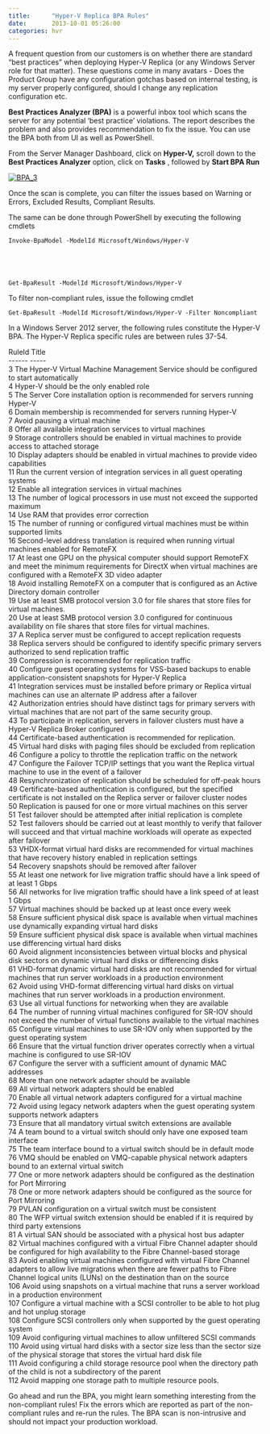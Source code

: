 ```yaml
---
title:      "Hyper-V Replica BPA Rules"
date:       2013-10-01 05:26:00
categories: hvr
---
```

A frequent question from our customers is on whether there are standard “best practices” when deploying Hyper-V Replica (or any Windows Server role for that matter). These questions come in many avatars - Does the Product Group have any configuration gotchas based on internal testing, is my server properly configured, should I change any replication configuration etc.

**Best Practices Analyzer (BPA)** is a powerful inbox tool which scans the server for any potential ‘best practice’ violations. The report describes the problem and also provides recommendation to fix the issue. You can use the BPA both from UI as well as PowerShell.

From the Server Manager Dashboard, click on **Hyper-V,** scroll down to the **Best Practices Analyzer** option, click on **Tasks** , followed by **Start BPA Run**

[![BPA_3](https://msdnshared.blob.core.windows.net/media/TNBlogsFS/prod.evol.blogs.technet.com/CommunityServer.Blogs.Components.WeblogFiles/00/00/00/50/45/metablogapi/2313.BPA_3_thumb_7E7DF293.png)](https://msdnshared.blob.core.windows.net/media/TNBlogsFS/prod.evol.blogs.technet.com/CommunityServer.Blogs.Components.WeblogFiles/00/00/00/50/45/metablogapi/1057.BPA_3_2D411A85.png)

Once the scan is complete, you can filter the issues based on Warning or Errors, Excluded Results, Compliant Results.

The same can be done through PowerShell by executing the following cmdlets
    
    
    Invoke-BpaModel -ModelId Microsoft/Windows/Hyper-V
    
    
     
    
    
    Get-BpaResult -ModelId Microsoft/Windows/Hyper-V

To filter non-compliant rules, issue the following cmdlet
    
    
    Get-BpaResult -ModelId Microsoft/Windows/Hyper-V -Filter Noncompliant

In a Windows Server 2012 server, the following rules constitute the Hyper-V BPA. The Hyper-V Replica specific rules are between rules 37-54. 

RuleId Title   
\------ -----   
3 The Hyper-V Virtual Machine Management Service should be configured to start automatically   
4 Hyper-V should be the only enabled role   
5 The Server Core installation option is recommended for servers running Hyper-V   
6 Domain membership is recommended for servers running Hyper-V   
7 Avoid pausing a virtual machine   
8 Offer all available integration services to virtual machines   
9 Storage controllers should be enabled in virtual machines to provide access to attached storage   
10 Display adapters should be enabled in virtual machines to provide video capabilities   
11 Run the current version of integration services in all guest operating systems   
12 Enable all integration services in virtual machines   
13 The number of logical processors in use must not exceed the supported maximum   
14 Use RAM that provides error correction   
15 The number of running or configured virtual machines must be within supported limits   
16 Second-level address translation is required when running virtual machines enabled for RemoteFX   
17 At least one GPU on the physical computer should support RemoteFX and meet the minimum requirements for DirectX when virtual machines are configured with a RemoteFX 3D video adapter   
18 Avoid installing RemoteFX on a computer that is configured as an Active Directory domain controller   
19 Use at least SMB protocol version 3.0 for file shares that store files for virtual machines.   
20 Use at least SMB protocol version 3.0 configured for continuous availability on file shares that store files for virtual machines.   
37 A Replica server must be configured to accept replication requests   
38 Replica servers should be configured to identify specific primary servers authorized to send replication traffic   
39 Compression is recommended for replication traffic   
40 Configure guest operating systems for VSS-based backups to enable application-consistent snapshots for Hyper-V Replica   
41 Integration services must be installed before primary or Replica virtual machines can use an alternate IP address after a failover   
42 Authorization entries should have distinct tags for primary servers with virtual machines that are not part of the same security group.   
43 To participate in replication, servers in failover clusters must have a Hyper-V Replica Broker configured   
44 Certificate-based authentication is recommended for replication.   
45 Virtual hard disks with paging files should be excluded from replication   
46 Configure a policy to throttle the replication traffic on the network   
47 Configure the Failover TCP/IP settings that you want the Replica virtual machine to use in the event of a failover   
48 Resynchronization of replication should be scheduled for off-peak hours   
49 Certificate-based authentication is configured, but the specified certificate is not installed on the Replica server or failover cluster nodes   
50 Replication is paused for one or more virtual machines on this server   
51 Test failover should be attempted after initial replication is complete   
52 Test failovers should be carried out at least monthly to verify that failover will succeed and that virtual machine workloads will operate as expected after failover   
53 VHDX-format virtual hard disks are recommended for virtual machines that have recovery history enabled in replication settings   
54 Recovery snapshots should be removed after failover   
55 At least one network for live migration traffic should have a link speed of at least 1 Gbps   
56 All networks for live migration traffic should have a link speed of at least 1 Gbps   
57 Virtual machines should be backed up at least once every week   
58 Ensure sufficient physical disk space is available when virtual machines use dynamically expanding virtual hard disks   
59 Ensure sufficient physical disk space is available when virtual machines use differencing virtual hard disks   
60 Avoid alignment inconsistencies between virtual blocks and physical disk sectors on dynamic virtual hard disks or differencing disks   
61 VHD-format dynamic virtual hard disks are not recommended for virtual machines that run server workloads in a production environment   
62 Avoid using VHD-format differencing virtual hard disks on virtual machines that run server workloads in a production environment.   
63 Use all virtual functions for networking when they are available   
64 The number of running virtual machines configured for SR-IOV should not exceed the number of virtual functions available to the virtual machines   
65 Configure virtual machines to use SR-IOV only when supported by the guest operating system   
66 Ensure that the virtual function driver operates correctly when a virtual machine is configured to use SR-IOV   
67 Configure the server with a sufficient amount of dynamic MAC addresses   
68 More than one network adapter should be available   
69 All virtual network adapters should be enabled   
70 Enable all virtual network adapters configured for a virtual machine   
72 Avoid using legacy network adapters when the guest operating system supports network adapters   
73 Ensure that all mandatory virtual switch extensions are available   
74 A team bound to a virtual switch should only have one exposed team interface   
75 The team interface bound to a virtual switch should be in default mode   
76 VMQ should be enabled on VMQ-capable physical network adapters bound to an external virtual switch   
77 One or more network adapters should be configured as the destination for Port Mirroring   
78 One or more network adapters should be configured as the source for Port Mirroring   
79 PVLAN configuration on a virtual switch must be consistent   
80 The WFP virtual switch extension should be enabled if it is required by third party extensions   
81 A virtual SAN should be associated with a physical host bus adapter   
82 Virtual machines configured with a virtual Fibre Channel adapter should be configured for high availability to the Fibre Channel-based storage   
83 Avoid enabling virtual machines configured with virtual Fibre Channel adapters to allow live migrations when there are fewer paths to Fibre Channel logical units (LUNs) on the destination than on the source   
106 Avoid using snapshots on a virtual machine that runs a server workload in a production environment   
107 Configure a virtual machine with a SCSI controller to be able to hot plug and hot unplug storage   
108 Configure SCSI controllers only when supported by the guest operating system   
109 Avoid configuring virtual machines to allow unfiltered SCSI commands   
110 Avoid using virtual hard disks with a sector size less than the sector size of the physical storage that stores the virtual hard disk file   
111 Avoid configuring a child storage resource pool when the directory path of the child is not a subdirectory of the parent   
112 Avoid mapping one storage path to multiple resource pools.   


Go ahead and run the BPA, you might learn something interesting from the non-compliant rules! Fix the errors which are reported as part of the non-compliant rules and re-run the rules. The BPA scan is non-intrusive and should not impact your production workload.
